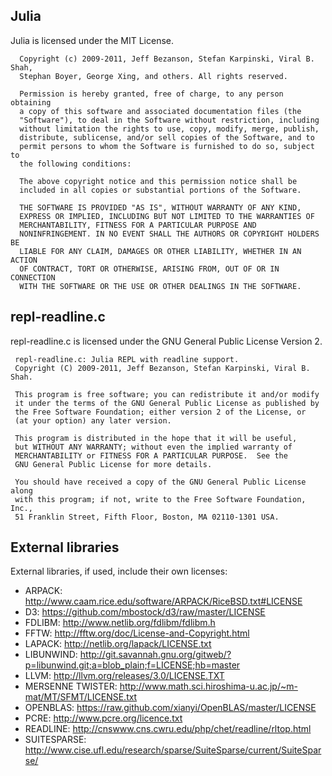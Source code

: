 ## Julia

Julia is licensed under the MIT License.

      Copyright (c) 2009-2011, Jeff Bezanson, Stefan Karpinski, Viral B. Shah, 
      Stephan Boyer, George Xing, and others. All rights reserved.

      Permission is hereby granted, free of charge, to any person obtaining
      a copy of this software and associated documentation files (the
      "Software"), to deal in the Software without restriction, including
      without limitation the rights to use, copy, modify, merge, publish,
      distribute, sublicense, and/or sell copies of the Software, and to
      permit persons to whom the Software is furnished to do so, subject to
      the following conditions:

      The above copyright notice and this permission notice shall be
      included in all copies or substantial portions of the Software.

      THE SOFTWARE IS PROVIDED "AS IS", WITHOUT WARRANTY OF ANY KIND,
      EXPRESS OR IMPLIED, INCLUDING BUT NOT LIMITED TO THE WARRANTIES OF
      MERCHANTABILITY, FITNESS FOR A PARTICULAR PURPOSE AND
      NONINFRINGEMENT. IN NO EVENT SHALL THE AUTHORS OR COPYRIGHT HOLDERS BE
      LIABLE FOR ANY CLAIM, DAMAGES OR OTHER LIABILITY, WHETHER IN AN ACTION
      OF CONTRACT, TORT OR OTHERWISE, ARISING FROM, OUT OF OR IN CONNECTION
      WITH THE SOFTWARE OR THE USE OR OTHER DEALINGS IN THE SOFTWARE.

## repl-readline.c

repl-readline.c is licensed under the GNU General Public License Version 2.

     repl-readline.c: Julia REPL with readline support.
     Copyright (C) 2009-2011, Jeff Bezanson, Stefan Karpinski, Viral B. Shah.

     This program is free software; you can redistribute it and/or modify
     it under the terms of the GNU General Public License as published by
     the Free Software Foundation; either version 2 of the License, or
     (at your option) any later version.

     This program is distributed in the hope that it will be useful,
     but WITHOUT ANY WARRANTY; without even the implied warranty of
     MERCHANTABILITY or FITNESS FOR A PARTICULAR PURPOSE.  See the
     GNU General Public License for more details.

     You should have received a copy of the GNU General Public License along
     with this program; if not, write to the Free Software Foundation, Inc.,
     51 Franklin Street, Fifth Floor, Boston, MA 02110-1301 USA.

## External libraries

External libraries, if used, include their own licenses:

- ARPACK: 	       http://www.caam.rice.edu/software/ARPACK/RiceBSD.txt#LICENSE
- D3:                  https://github.com/mbostock/d3/raw/master/LICENSE
- FDLIBM:              http://www.netlib.org/fdlibm/fdlibm.h
- FFTW:                http://fftw.org/doc/License-and-Copyright.html
- LAPACK:              http://netlib.org/lapack/LICENSE.txt
- LIBUNWIND:           http://git.savannah.gnu.org/gitweb/?p=libunwind.git;a=blob_plain;f=LICENSE;hb=master
- LLVM:                http://llvm.org/releases/3.0/LICENSE.TXT
- MERSENNE TWISTER:    http://www.math.sci.hiroshima-u.ac.jp/~m-mat/MT/SFMT/LICENSE.txt
- OPENBLAS:            https://raw.github.com/xianyi/OpenBLAS/master/LICENSE
- PCRE:                http://www.pcre.org/licence.txt
- READLINE:            http://cnswww.cns.cwru.edu/php/chet/readline/rltop.html
- SUITESPARSE:         http://www.cise.ufl.edu/research/sparse/SuiteSparse/current/SuiteSparse/
